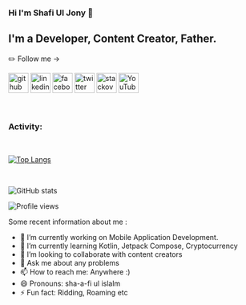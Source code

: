 ### Hi I'm Shafi Ul Jony 👋

<!--
**jonyszone/jonyszone** is a ✨ _special_ ✨ repository because its `README.md` (this file) appears on your GitHub profile. -->
## I'm a Developer, Content Creator, Father.

✏️ Follow me ->  

[<img src='https://cdn.jsdelivr.net/npm/simple-icons@3.0.1/icons/github.svg' alt='github' height='40'>](https://github.com/jonyszone)  [<img src='https://cdn.jsdelivr.net/npm/simple-icons@3.0.1/icons/linkedin.svg' alt='linkedin' height='40'>](https://www.linkedin.com/in/jonyszone/)  [<img src='https://cdn.jsdelivr.net/npm/simple-icons@3.0.1/icons/facebook.svg' alt='facebook' height='40'>](https://www.facebook.com/itsmeshafiul)  [<img src='https://cdn.jsdelivr.net/npm/simple-icons@3.0.1/icons/twitter.svg' alt='twitter' height='40'>](https://twitter.com/jonyszone)  [<img src='https://cdn.jsdelivr.net/npm/simple-icons@3.0.1/icons/stackoverflow.svg' alt='stackoverflow' height='40'>](https://stackoverflow.com/users/12616932/shafi)  [<img src='https://cdn.jsdelivr.net/npm/simple-icons@3.0.1/icons/youtube.svg' alt='YouTube' height='40'>](https://www.youtube.com/channel/UCCIV2G3UJsO63aOuVsJz2Mg)  

<br>

### Activity: 
<br>

[![Top Langs](https://github-readme-stats.vercel.app/api/top-langs/?username=jonyszone)](https://github.com/anuraghazra/github-readme-stats)

<br>

![GitHub stats](https://github-readme-stats.vercel.app/api?username=jonyszone&show_icons=true)  

![Profile views](https://gpvc.arturio.dev/jonyszone)  





Some recent information about me :

- 🔭 I’m currently working on Mobile Application Development.
- 🌱 I’m currently learning Kotlin, Jetpack Compose, Cryptocurrency
- 👯 I’m looking to collaborate with content creators
- 💬 Ask me about any problems
- 📫 How to reach me: Anywhere :)
- 😄 Pronouns: sha-a-fi ul islalm
- ⚡ Fun fact: Ridding, Roaming etc


